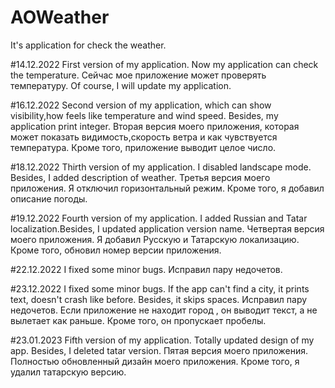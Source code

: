 # AOWeather
It's application for check the weather.

#14.12.2022 First version of my application.
 Now my application can check the temperature.
 Сейчас мое приложение может проверять температуру.
 Of course, I will update my application.

#16.12.2022 Second version of my application, which can show visibility,how feels like temperature and wind speed.
Besides, my application print integer. Вторая версия моего приложения, которая может показать видимость,скорость ветра и как чувствуется температура.
Кроме того, приложение выводит целое число.

#18.12.2022 Thirth version of my application. I disabled landscape mode. Besides, I added description of weather.
Третья версия моего приложения. Я отключил горизонтальный режим. Кроме того, я добавил описание погоды.

#19.12.2022 Fourth version of my application. I added Russian and Tatar localization.Besides, I updated application version name.
Четвертая версия моего приложения. Я добавил Русскую и Татарскую локализацию. Кроме того, обновил номер версии приложения.

#22.12.2022 I fixed some minor bugs.
Исправил пару недочетов.

#23.12.2022 I fixed some minor bugs. If the app can't find a city, it prints text, doesn't crash like before. Besides, it skips spaces.
Исправил пару недочетов. Если приложение не находит город , он выводит текст, а не вылетает как раньше. Кроме того, он пропускает пробелы.

#23.01.2023 Fifth version of my application. Totally updated design of my app. Besides, I deleted tatar version.
Пятая версия моего приложения. Полностью обновленный дизайн моего приложения. Кроме того, я удалил татарскую версию.
